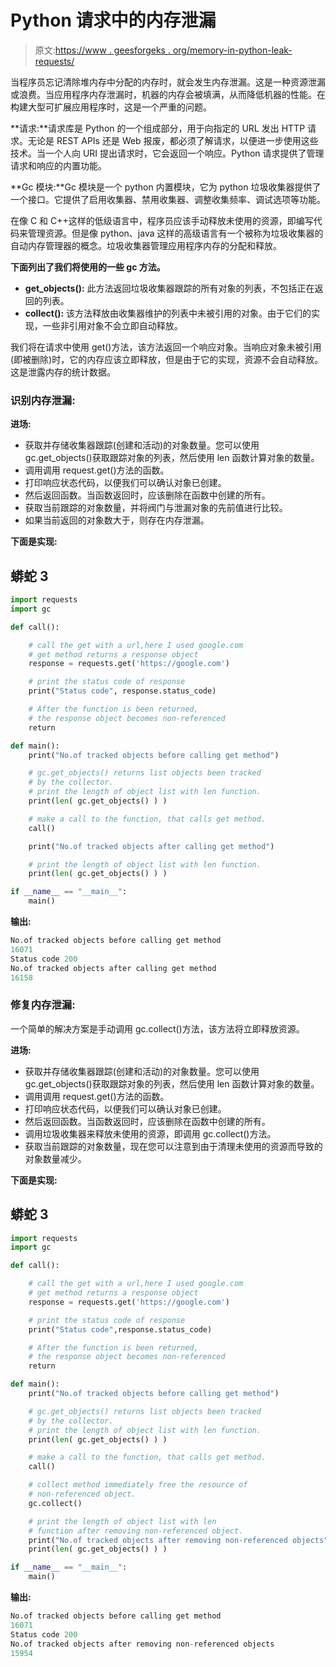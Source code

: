 # Python 请求中的内存泄漏

> 原文:[https://www . geesforgeks . org/memory-in-python-leak-requests/](https://www.geeksforgeeks.org/memory-leak-in-python-requests/)

当程序员忘记清除堆内存中分配的内存时，就会发生内存泄漏。这是一种资源泄漏或浪费。当应用程序内存泄漏时，机器的内存会被填满，从而降低机器的性能。在构建大型可扩展应用程序时，这是一个严重的问题。

**请求:**请求库是 Python 的一个组成部分，用于向指定的 URL 发出 HTTP 请求。无论是 REST APIs 还是 Web 报废，都必须了解请求，以便进一步使用这些技术。当一个人向 URI 提出请求时，它会返回一个响应。Python 请求提供了管理请求和响应的内置功能。

**Gc 模块:**Gc 模块是一个 python 内置模块，它为 python 垃圾收集器提供了一个接口。它提供了启用收集器、禁用收集器、调整收集频率、调试选项等功能。

在像 C 和 C++这样的低级语言中，程序员应该手动释放未使用的资源，即编写代码来管理资源。但是像 python、java 这样的高级语言有一个被称为垃圾收集器的自动内存管理器的概念。垃圾收集器管理应用程序内存的分配和释放。

**下面列出了我们将使用的一些 gc 方法。**

*   **get_objects():** 此方法返回垃圾收集器跟踪的所有对象的列表，不包括正在返回的列表。
*   **collect():** 该方法释放由收集器维护的列表中未被引用的对象。由于它们的实现，一些非引用对象不会立即自动释放。

我们将在请求中使用 get()方法，该方法返回一个响应对象。当响应对象未被引用(即被删除)时，它的内存应该立即释放，但是由于它的实现，资源不会自动释放。这是泄露内存的统计数据。

### **识别内存泄漏:**

**进场:**

*   获取并存储收集器跟踪(创建和活动)的对象数量。您可以使用 gc.get_objects()获取跟踪对象的列表，然后使用 len 函数计算对象的数量。
*   调用调用 request.get()方法的函数。
*   打印响应状态代码，以便我们可以确认对象已创建。
*   然后返回函数。当函数返回时，应该删除在函数中创建的所有。
*   获取当前跟踪的对象数量，并将阀门与泄漏对象的先前值进行比较。
*   如果当前返回的对象数大于，则存在内存泄漏。

**下面是实现:**

## 蟒蛇 3

```py
import requests
import gc

def call():

    # call the get with a url,here I used google.com
    # get method returns a response object
    response = requests.get('https://google.com')

    # print the status code of response
    print("Status code", response.status_code)

    # After the function is been returned,
    # the response object becomes non-referenced
    return

def main():
    print("No.of tracked objects before calling get method")

    # gc.get_objects() returns list objects been tracked
    # by the collector.
    # print the length of object list with len function.
    print(len( gc.get_objects() ) )

    # make a call to the function, that calls get method.
    call()

    print("No.of tracked objects after calling get method")

    # print the length of object list with len function.
    print(len( gc.get_objects() ) )

if __name__ == "__main__":
    main()
```

**输出:**

```py
No.of tracked objects before calling get method
16071
Status code 200
No.of tracked objects after calling get method
16158
```

### **修复内存泄漏:**

一个简单的解决方案是手动调用 gc.collect()方法，该方法将立即释放资源。

**进场:**

*   获取并存储收集器跟踪(创建和活动)的对象数量。您可以使用 gc.get_objects()获取跟踪对象的列表，然后使用 len 函数计算对象的数量。
*   调用调用 request.get()方法的函数。
*   打印响应状态代码，以便我们可以确认对象已创建。
*   然后返回函数。当函数返回时，应该删除在函数中创建的所有。
*   调用垃圾收集器来释放未使用的资源，即调用 gc.collect()方法。
*   获取当前跟踪的对象数量，现在您可以注意到由于清理未使用的资源而导致的对象数量减少。

**下面是实现:**

## 蟒蛇 3

```py
import requests
import gc

def call():

    # call the get with a url,here I used google.com
    # get method returns a response object
    response = requests.get('https://google.com')

    # print the status code of response
    print("Status code",response.status_code)

    # After the function is been returned,
    # the response object becomes non-referenced
    return

def main():
    print("No.of tracked objects before calling get method")

    # gc.get_objects() returns list objects been tracked
    # by the collector.
    # print the length of object list with len function.
    print(len( gc.get_objects() ) )

    # make a call to the function, that calls get method.
    call()

    # collect method immediately free the resource of
    # non-referenced object.
    gc.collect()

    # print the length of object list with len
    # function after removing non-referenced object.
    print("No.of tracked objects after removing non-referenced objects")
    print(len( gc.get_objects() ) )

if __name__ == "__main__":
    main()
```

**输出:**

```py
No.of tracked objects before calling get method
16071
Status code 200
No.of tracked objects after removing non-referenced objects
15954
```